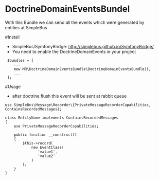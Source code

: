 # DoctrineDomainEventsBundel

With this Bundle we can send all the events which were generated by entities at SimpleBus

#Install

- SimpleBus/SymfonyBridge: http://simplebus.github.io/SymfonyBridge/
- You need to enable the DoctrineDomainEvents in your project


```
 $bundles = [
    ...
    new MR\DoctrineDomainEventsBundle\DoctrineDomainEventsBundle(),
    ...
 ];
```

#Usage

- after doctrine flush this event will be sent at rabbit queue

```
use SimpleBus\Message\Recorder\{PrivateMessageRecorderCapabilities, ContainsRecordedMessages};

class EntityName implements ContainsRecordedMessages
{
    use PrivateMessageRecorderCapabilities;

    public function __construct()
    {
        $this->record(
            new EventClass(
               'value1',
               'value2'
            )
        );
    }
}

```